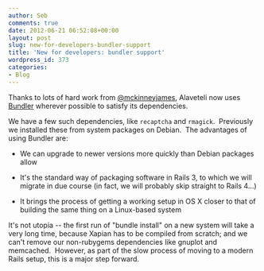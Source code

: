 ```yaml
---
author: Seb
comments: true
date: 2012-06-21 06:52:08+00:00
layout: post
slug: new-for-developers-bundler-support
title: 'New for developers: bundler support'
wordpress_id: 373
categories:
- Blog
---
```


Thanks to lots of hard work from [@mckinneyjames](https://twitter.com/#!/mckinneyjames), Alaveteli now uses [Bundler](http://gembundler.com/) wherever possible to satisfy its dependencies.

We have a few such dependencies, like `recaptcha` and `rmagick`.  Previously we installed these from system packages on Debian.  The advantages of using Bundler are:




  * We can upgrade to newer versions more quickly than Debian packages allow


  * It's the standard way of packaging software in Rails 3, to which we will migrate in due course (in fact, we will probably skip straight to Rails 4...)


  * It brings the process of getting a working setup in OS X closer to that of building the same thing on a Linux-based system



It's not utopia -- the first run of "bundle install" on a new system will take a very long time, because Xapian has to be compiled from scratch; and we can't remove our non-rubygems dependencies like gnuplot and memcached.  However, as part of the slow process of moving to a modern Rails setup, this is a major step forward.


